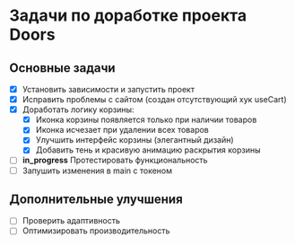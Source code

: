 # Задачи по доработке проекта Doors

## Основные задачи
- [x] Установить зависимости и запустить проект
- [x] Исправить проблемы с сайтом (создан отсутствующий хук useCart)
- [x] Доработать логику корзины:
  - [x] Иконка корзины появляется только при наличии товаров
  - [x] Иконка исчезает при удалении всех товаров
  - [x] Улучшить интерфейс корзины (элегантный дизайн)
  - [x] Добавить тень и красивую анимацию раскрытия корзины
- [ ] **in_progress** Протестировать функциональность
- [ ] Запушить изменения в main с токеном

## Дополнительные улучшения
- [ ] Проверить адаптивность
- [ ] Оптимизировать производительность
